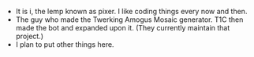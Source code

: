 - It is i, the lemp known as pixer. I like coding things every now and then.
- The guy who made the Twerking Amogus Mosaic generator. T1C then made the bot and expanded upon it. (They currently maintain that project.)
- I plan to put other things here.

<!---
pixer415/pixer415 is a ✨ special ✨ repository because its `README.md` (this file) appears on your GitHub profile.
You can click the Preview link to take a look at your changes.
--->
